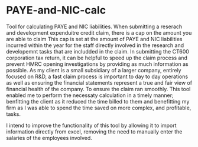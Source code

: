 # PAYE-and-NIC-calc
Tool for calculating PAYE and NIC liabilities.
When submitting a reserach and development expenduitre credit claim, there is a cap on the amount you are able to claim
This cap is set at the amount of PAYE and NIC liabilities incurred within the year for the staff directly involved in the research and developemnt tasks that are includded in the claim.
In submitting the CT600 corporation tax return, it can be helpful to speed up the claim process and prevent HMRC opening investigations by providing as much information as possible.
As my client is a small subsidiary of a larger company, entirely focused on R&D, a fast claim process is important to day to day operations as well as ensuring the financial statements represent a true and fair view of financial health of the company.
To ensure the claim ran smoothly.
This tool enabled me to perform the necessaty calculation in a timely manner; benfitting the client as it reduced the time billed to them and benefitting my firm as I was able to spend the time saved on more complex, and profitable, tasks.

I intend to improve the functionality of this tool by allowing it to import information directly from excel, removing the need to manually enter the salaries of the employees involved.

